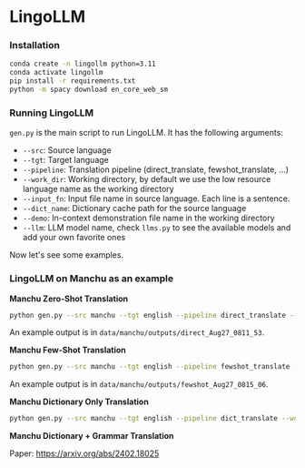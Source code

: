 # LingoLLM

### Installation

```bash
conda create -n lingollm python=3.11
conda activate lingollm
pip install -r requirements.txt
python -m spacy download en_core_web_sm
```

### Running LingoLLM

`gen.py` is the main script to run LingoLLM. It has the following arguments:

- `--src`: Source language
- `--tgt`: Target language
- `--pipeline`: Translation pipeline (direct_translate, fewshot_translate, ...)
- `--work_dir`: Working directory, by default we use the low resource language name as the working directory
- `--input_fn`: Input file name in source language. Each line is a sentence.
- `--dict_name`: Dictionary cache path for the source language
- `--demo`: In-context demonstration file name in the working directory
- `--llm`: LLM model name, check `llms.py` to see the available models and add your own favorite ones

Now let's see some examples.

### LingoLLM on Manchu as an example

**Manchu Zero-Shot Translation**

```bash
python gen.py --src manchu --tgt english --pipeline direct_translate --work_dir manchu --input_fn laoqida.in --dict_name manchu_dict_laoqida_new.db --demo manchu.demo --llm gpt-4o-2024-08-06
```

An example output is in `data/manchu/outputs/direct_Aug27_0811_53`.

**Manchu Few-Shot Translation**

```bash
python gen.py --src manchu --tgt english --pipeline fewshot_translate --work_dir manchu --input_fn laoqida.in --dict_name manchu_dict_laoqida_new.db --demo manchu.demo --llm gpt-4o-2024-08-06
```

An example output is in `data/manchu/outputs/fewshot_Aug27_0815_06`.

**Manchu Dictionary Only Translation**

```bash
python gen.py --src manchu --tgt english --pipeline dict_translate --work_dir manchu --input_fn laoqida.in --dict_name manchu_dict_laoqida_new.db --demo manchu.demo --llm gpt-4o-2024-08-06
```

**Manchu Dictionary + Grammar Translation**

Paper: https://arxiv.org/abs/2402.18025



